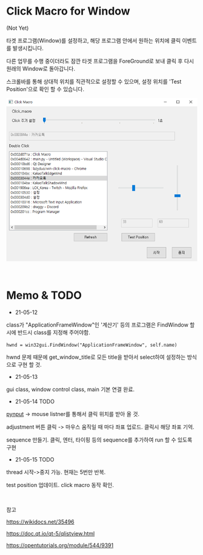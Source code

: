 # Click Macro for Window

(Not Yet)

타겟 프로그램(Window)를 설정하고, 해당 프로그램 안에서 원하는 위치에 클릭 이벤트를 발생시킵니다.

다른 업무를 수행 중이더라도 잠깐 타겟 프로그램을 ForeGround로 보내 클릭 후 다시 원래의 Window로 돌아갑니다.

스크롤바를 통해 상대적 위치를 직관적으로 설정할 수 있으며, 설정 위치를 'Test Position'으로 확인 할 수 있습니다.

![sample image](sample.png)


<br>



# Memo & TODO

- 21-05-12

class가 "ApplicationFrameWindow"인 '계산기' 등의 프로그램은 FindWindow 할 시에 반드시 class를 지정해 주어야함.

`hwnd = win32gui.FindWindow("ApplicationFrameWindow", self.name)`

hwnd 문제 때문에 get_window_title로 모든 title을 받아서 select하여 설정하는 방식으로 구현 할 것.


- 21-05-13
 
gui class, window control class, main 기본 연결 완료.


- 21-05-14 TODO

[pynput](https://github.com/moses-palmer/pynput) -> mouse listner를 통해서 클릭 위치를 받아 올 것.

adjustment 버튼 클릭 -> 마우스 움직일 때 마다 좌표 업로드. 클릭시 해당 좌표 기억.

sequence 만들기. 클릭, 엔터, 타이핑 등의 sequence를 추가하여 run 할 수 있도록 구현

- 21-05-15 TODO

thread 시작->중지 가능. 현재는 5번만 반복.

test position 업데이트. click macro 동작 확인.

<br>

참고

https://wikidocs.net/35496

https://doc.qt.io/qt-5/qlistview.html

https://opentutorials.org/module/544/9391
